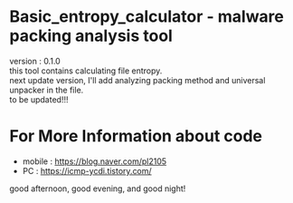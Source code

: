 # Basic_entropy_calculator - malware packing analysis tool
version : 0.1.0  
this tool contains calculating file entropy.  
next update version, I'll add analyzing packing method and universal unpacker in the file.  
to be updated!!!   
  
  
# For More Information about code
- mobile : https://blog.naver.com/pl2105
- PC : https://icmp-ycdi.tistory.com/
  
  
good afternoon, good evening, and good night!

